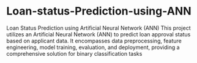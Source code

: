 # Loan-status-Prediction-using-ANN
Loan Status Prediction using Artificial Neural Network (ANN)  This project utilizes an Artificial Neural Network (ANN) to predict loan approval status based on applicant data. It encompasses data preprocessing, feature engineering, model training, evaluation, and deployment, providing a comprehensive solution for binary classification tasks 
